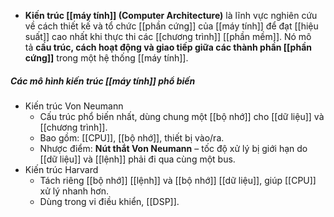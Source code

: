 - **Kiến trúc [[máy tính]] (Computer Architecture)** là lĩnh vực nghiên cứu về cách thiết kế và tổ chức [[phần cứng]] của [[máy tính]] để đạt [[hiệu suất]] cao nhất khi thực thi các [[chương trình]] [[phần mềm]]. Nó mô tả **cấu trúc, cách hoạt động và giao tiếp giữa các thành phần [[phần cứng]]** trong một hệ thống [[máy tính]].
##### **Các mô hình kiến trúc [[máy tính]] phổ biến**
- Kiến trúc Von Neumann
    - Cấu trúc phổ biến nhất, dùng chung một [[bộ nhớ]] cho [[dữ liệu]] và [[chương trình]].
    - Bao gồm: [[CPU]], [[bộ nhớ]], thiết bị vào/ra.
    - Nhược điểm: **Nút thắt Von Neumann** – tốc độ xử lý bị giới hạn do [[dữ liệu]] và [[lệnh]] phải đi qua cùng một bus.
- Kiến trúc Harvard
    - Tách riêng [[bộ nhớ]] [[lệnh]] và [[bộ nhớ]] [[dữ liệu]], giúp [[CPU]] xử lý nhanh hơn.
    - Dùng trong vi điều khiển, [[DSP]].